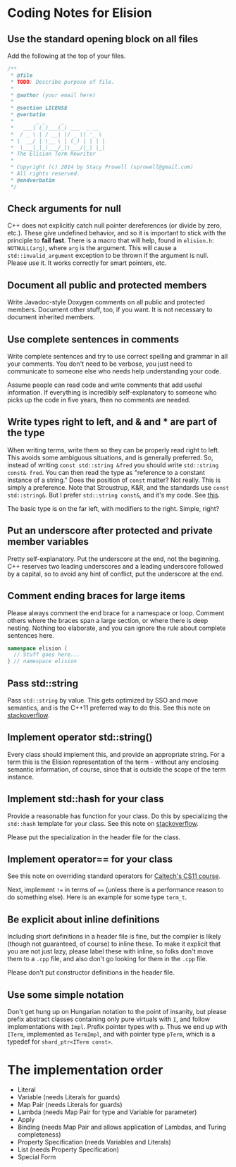 # Coding Notes for Elision

## Use the standard opening block on all files
Add the following at the top of your files.

``` cpp
/**
 * @file
 * TODO: Describe purpose of file.
 *
 * @author (your email here)
 *
 * @section LICENSE
 * @verbatim
 *       _ _     _
 *   ___| (_)___(_) ___  _ __
 *  / _ \ | / __| |/ _ \| '_ \
 * |  __/ | \__ \ | (_) | | | |
 *  \___|_|_|___/_|\___/|_| |_|
 * The Elision Term Rewriter
 *
 * Copyright (c) 2014 by Stacy Prowell (sprowell@gmail.com)
 * All rights reserved.
 * @endverbatim
 */
```

## Check arguments for null
C++ does not explicitly catch null pointer dereferences (or divide by zero,
etc.).  These give undefined behavior, and so it is important to stick with
the principle to **fail fast**.  There is a macro that will help, found in
`elision.h`: `NOTNULL(arg)`, where `arg` is the argument.  This will cause
a `std::invalid_argument` exception to be thrown if the argument is null.
Please use it.  It works correctly for smart pointers, etc.

## Document all public and protected members
Write Javadoc-style Doxygen comments on all public and protected members.
Document other stuff, too, if you want.  It is not necessary to document
inherited members.

## Use complete sentences in comments
Write complete sentences and try to use correct spelling and grammar in all your
comments.  You don't need to be verbose, you just need to communicate to someone
else who needs help understanding your code.

Assume people can read code and write comments that add useful information.  If
everything is incredibly self-explanatory to someone who picks up the code in 
five years, then no comments are needed.

## Write types right to left, and & and * are part of the type
When writing terms, write them so they can be properly read right to left.  This
avoids some ambiguous situations, and is generally preferred.  So, instead of
writing `const std::string &fred` you should write `std::string const& fred`.
You can then read the type as "reference to a constant instance of a string."
Does the position of `const` matter?  Not really.  This is simply a preference.
Note that Stroustrup, K&R, and the standards use `const std::string&`.  But
I prefer `std::string const&`, and it's my code.
See [this](http://www.unixwiz.net/techtips/reading-cdecl.html).

The basic type is on the far left, with modifiers to the right.  Simple, right?

## Put an underscore after protected and private member variables
Pretty self-explanatory.  Put the underscore at the end, not the beginning.
C++ reserves two leading underscores and a leading underscore followed by a
capital, so to avoid any hint of conflict, put the underscore at the end.

## Comment ending braces for large items
Please always comment the end brace for a namespace or loop.  Comment others
where the braces span a large section, or where there is deep nesting.  Nothing
too elaborate, and you can ignore the rule about complete sentences here.

``` cpp
namespace elision {
  // Stuff goes here...
} // namespace elision
```

## Pass std::string
Pass `std::string` by value.  This gets optimized by SSO and move semantics,
and is the C++11 preferred way to do this.  See this note on
[stackoverflow](https://stackoverflow.com/questions/10231349/are-the-days-of-passing-const-stdstring-as-a-parameter-over).

## Implement operator std::string()
Every class should implement this, and provide an appropriate string.  For a
term this is the Elision representation of the term - without any enclosing
semantic information, of course, since that is outside the scope of the term
instance.

## Implement std::hash for your class
Provide a reasonable has function for your class.  Do this by specializing the
`std::hash` template for your class.  See this note on
[stackoverflow](https://stackoverflow.com/questions/8157937/how-to-specialize-stdhashkeyoperator-for-user-defined-type-in-unordered).

Please put the specialization in the header file for the class.

## Implement operator== for your class
See this note on overriding standard operators for
[Caltech's CS11 course](http://courses.cms.caltech.edu/cs11/material/cpp/donnie/cpp-ops.html).

Next, implement `!=` in terms of `==` (unless there is a performance reason to
do something else).  Here is an example for some type `term_t`.

## Be explicit about inline definitions
Including short definitions in a header file is fine, but the complier is likely
(though not guaranteed, of course) to inline these.  To make it explicit that
you are not just lazy, please label these with inline, so folks don't move them
to a `.cpp` file, and also don't go looking for them in the `.cpp` file.

Please don't put constructor definitions in the header file.

## Use some simple notation
Don't get hung up on Hungarian notation to the point of insanity, but please
prefix abstract classes containing only pure virtuals with `I`, and follow
implementations with `Impl`.  Prefix pointer types with `p`.  Thus we end up
with `ITerm`, implemented as `TermImpl`, and with pointer type `pTerm`, which
is a typedef for `shard_ptr<ITerm const>`.

# The implementation order
  - Literal
  - Variable (needs Literals for guards)
  - Map Pair (needs Literals for guards)
  - Lambda (needs Map Pair for type and Variable for parameter)
  - Apply
  - Binding (needs Map Pair and allows application of Lambdas, and Turing completeness)
  - Property Specification (needs Variables and Literals)
  - List (needs Property Specification)
  - Special Form
